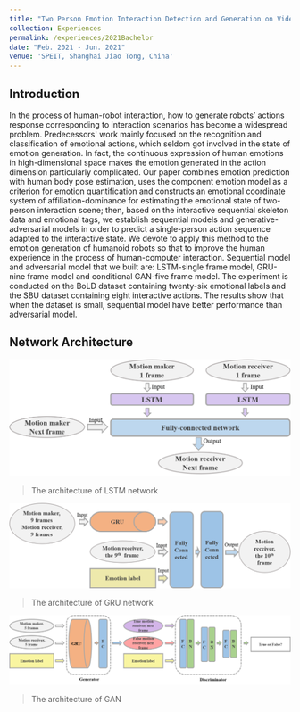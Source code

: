 ```yaml
---
title: "Two Person Emotion Interaction Detection and Generation on Video Sequences"
collection: Experiences
permalink: /experiences/2021Bachelor
date: "Feb. 2021 - Jun. 2021"
venue: 'SPEIT, Shanghai Jiao Tong, China'
---
```


## Introduction

In the process of human-robot interaction, how to generate robots’ actions response corresponding to interaction scenarios has become a widespread problem. Predecessors' work mainly focused on the recognition and classification of emotional actions, which seldom got involved in the state of emotion generation. In fact, the continuous expression of human emotions in high-dimensional space makes the emotion generated in the action dimension particularly complicated. Our paper combines emotion prediction with human body pose estimation, uses the component emotion model as a criterion for emotion quantification and constructs an emotional coordinate system of affiliation-dominance for estimating the emotional state of two-person interaction scene; then, based on the interactive sequential skeleton data and emotional tags, we establish sequential models and generative-adversarial models in order to predict a single-person action sequence adapted to the interactive state. We devote to apply this method to the emotion generation of humanoid robots so that to improve the human experience in the process of human-computer interaction. Sequential model and adversarial model that we built are: LSTM-single frame model, GRU-nine frame model and conditional GAN-five frame model. The experiment is conducted on the BoLD dataset containing twenty-six emotional labels and the SBU dataset containing eight interactive actions. The results show that when the dataset is small, sequential 
model have better performance than adversarial model.

## Network Architecture
![](../images/2021Bachelor/LSTM.png)
> The architecture of LSTM network

![](../images/2021Bachelor/GRU.png)
> The architecture of GRU network

![](../images/2021Bachelor/GAN.png)
> The architecture of GAN

